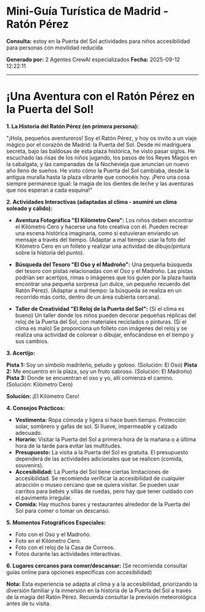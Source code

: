 # Mini-Guía Turística de Madrid - Ratón Pérez

**Consulta:** estoy en la Puerta del Sol actividades para niños accesibilidad para personas con movilidad reducida

**Generado por:** 2 Agentes CrewAI especializados
**Fecha:** 2025-09-12 12:22:11



---

# ¡Una Aventura con el Ratón Pérez en la Puerta del Sol!

**1. La Historia del Ratón Pérez (en primera persona):**

"¡Hola, pequeños aventureros! Soy el Ratón Pérez, y hoy os invito a un viaje mágico por el corazón de Madrid: la Puerta del Sol.  Desde mi madriguera secreta, bajo las baldosas de esta plaza histórica, he visto pasar siglos. He escuchado las risas de los niños jugando, los pasos de los Reyes Magos en la cabalgata, y las campanadas de la Nochevieja que anuncian un nuevo año lleno de sueños.  He visto cómo la Puerta del Sol cambiaba, desde la antigua muralla hasta la plaza vibrante que conocéis hoy.  ¡Pero una cosa siempre permanece igual: la magia de los dientes de leche y las aventuras que nos esperan a cada esquina!"


**2. Actividades Interactivas (adaptadas al clima - asumiré un clima soleado y cálido):**

* **Aventura Fotográfica "El Kilómetro Cero":**  Los niños deben encontrar el Kilómetro Cero y hacerse una foto creativa con él.  Pueden recrear una escena histórica imaginaria, como si estuvieran enviando un mensaje a través del tiempo.  (Adaptar a mal tiempo: usar la foto del Kilómetro Cero en un folleto y realizar una actividad de dibujo/pintura sobre la historia del punto).

* **Búsqueda del Tesoro "El Oso y el Madroño":** Una pequeña búsqueda del tesoro con pistas relacionadas con el Oso y el Madroño.  Las pistas podrían ser acertijos, rimas o imágenes que los guíen por la plaza hasta encontrar una pequeña sorpresa (un dulce, un pequeño recuerdo del Ratón Pérez).  (Adaptar a mal tiempo: la búsqueda se realiza en un recorrido más corto, dentro de un área cubierta cercana).

* **Taller de Creatividad "El Reloj de la Puerta del Sol":** (Si el clima es bueno) Un taller donde los niños pueden decorar pequeñas réplicas del reloj de la Puerta del Sol, con materiales reciclados o pinturas. (Si el clima es malo) Se proporciona un folleto con imágenes del reloj y se realiza una actividad de colorear o dibujar, enfocándose en el tiempo y sus cambios.


**3. Acertijo:**

**Pista 1:**  Soy un símbolo madrileño, peludo y goloso.  (Solución: El Oso)
**Pista 2:**  Me encuentro en la plaza, soy un fruto sabroso. (Solución: El Madroño)
**Pista 3:**  Donde se encuentran el oso y yo, allí comienza el camino. (Solución: Kilómetro Cero)

**Solución:** ¡El Kilómetro Cero!


**4. Consejos Prácticos:**

* **Vestimenta:** Ropa cómoda y ligera si hace buen tiempo.  Protección solar, sombrero y gafas de sol.  Si llueve, impermeable y calzado adecuado.
* **Horario:**  Visitar la Puerta del Sol a primera hora de la mañana o a última hora de la tarde para evitar las multitudes.
* **Presupuesto:**  La visita a la Puerta del Sol es gratuita.  El presupuesto dependerá de las actividades adicionales que se realicen (comida, souvenirs).
* **Accesibilidad:** La Puerta del Sol tiene ciertas limitaciones de accesibilidad.  Se recomienda verificar la accesibilidad de cualquier atracción o museo cercano que se quiera visitar.  Se pueden usar carritos para bebés y sillas de ruedas, pero hay que tener cuidado con el pavimento irregular.
* **Comida:**  Hay muchos bares y restaurantes alrededor de la Puerta del Sol para comer o tomar un descanso.


**5. Momentos Fotográficos Especiales:**

* Foto con el Oso y el Madroño.
* Foto en el Kilómetro Cero.
* Foto con el reloj de la Casa de Correos.
* Fotos durante las actividades interactivas.


**6. Lugares cercanos para comer/descansar:**  (Se recomienda consultar guías online para opciones específicas con accesibilidad)

**Nota:**  Esta experiencia se adapta al clima y a la accesibilidad, priorizando la diversión familiar y la inmersión en la historia de la Puerta del Sol a través de la magia del Ratón Pérez.  Recuerda consultar la previsión meteorológica antes de tu visita.